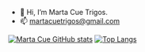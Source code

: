 - 👋 Hi, I’m Marta Cue Trigos.
- 📫 martacuetrigos@gmail.com

[![Marta Cue GitHub stats](https://github-readme-stats.vercel.app/api?username=martacue&count_private=true&show_icons=true&theme=dark)](https://github.com/anuraghazra/github-readme-stats)
[![Top Langs](https://github-readme-stats.vercel.app/api/top-langs/?username=martacue&layout=compact)](https://github.com/anuraghazra/github-readme-stats)
